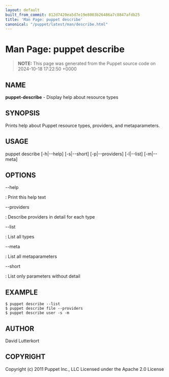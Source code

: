 ```yaml
---
layout: default
built_from_commit: 812d7420ea5d7e19e8003b26486a7c8847afdb25
title: 'Man Page: puppet describe'
canonical: "/puppet/latest/man/describe.html"
---
```


# Man Page: puppet describe

> **NOTE:** This page was generated from the Puppet source code on 2024-10-18 17:22:50 +0000

## NAME
**puppet-describe** - Display help about resource types

## SYNOPSIS
Prints help about Puppet resource types, providers, and metaparameters.

## USAGE
puppet describe \[-h\|\--help\] \[-s\|\--short\] \[-p\|\--providers\]
\[-l\|\--list\] \[-m\|\--meta\]

## OPTIONS
\--help

:   Print this help text

\--providers

:   Describe providers in detail for each type

\--list

:   List all types

\--meta

:   List all metaparameters

\--short

:   List only parameters without detail

## EXAMPLE

    $ puppet describe --list
    $ puppet describe file --providers
    $ puppet describe user -s -m

## AUTHOR
David Lutterkort

## COPYRIGHT
Copyright (c) 2011 Puppet Inc., LLC Licensed under the Apache 2.0
License
